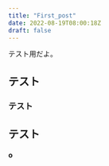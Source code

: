 ```yaml
---
title: "First_post"
date: 2022-08-19T08:00:18Z
draft: false
---
```

テスト用だよ。

## テスト

### テスト

## テスト

#### o


